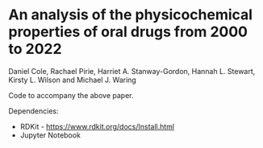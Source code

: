 # An analysis of the physicochemical properties of oral drugs from 2000 to 2022

Daniel Cole, Rachael Pirie, Harriet A. Stanway-Gordon, Hannah L. Stewart, Kirsty L. Wilson and Michael J. Waring

Code to accompany the above paper. 

Dependencies:
- RDKit - https://www.rdkit.org/docs/Install.html
- Jupyter Notebook
